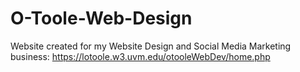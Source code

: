 # O-Toole-Web-Design
Website created for my Website Design and Social Media Marketing business: https://lotoole.w3.uvm.edu/otooleWebDev/home.php
